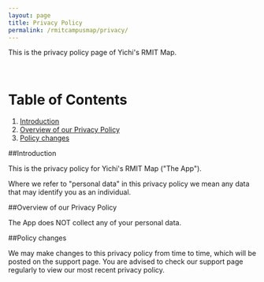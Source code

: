 ```yaml
---
layout: page
title: Privacy Policy
permalink: /rmitcampusmap/privacy/
---
```


This is the privacy policy page of Yichi's RMIT Map.

<br>

# Table of Contents
1. [Introduction](#introduction)
2. [Overview of our Privacy Policy](#overview-of-our-privacy-policy)
3. [Policy changes](#policy-changes)

##Introduction

This is the privacy policy for Yichi's RMIT Map ("The App"). 

Where we refer to "personal data" in this privacy policy we mean any data that may identify you as an individual.

##Overview of our Privacy Policy

The App does NOT collect any of your personal data.

##Policy changes

We may make changes to this privacy policy from time to time, which will be posted on the support page. You are advised to check our support page regularly to view our most recent privacy policy.
